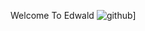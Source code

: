 Welcome To Edwald ![github](https://img.shields.io/badge/GitHub-000000?style=for-the-badge&logo=GitHub&logoColor=white)]
